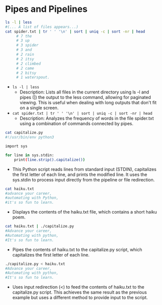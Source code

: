 # Pipes and Pipelines

```bash	
ls -l | less
#(... A list of files appears...)
cat spider.txt | tr ' ' '\n' | sort | uniq -c | sort -nr | head
     # 7 the
     # 3 up
     # 3 spider
     # 3 and
     # 2 rain
     # 2 itsy
     # 2 climbed
     # 2 came
     # 2 bitsy
     # 1 waterspout.
```
- `ls -l | less`	
    - Description: Lists all files in the current directory using ls -l and pipes (|) the output to the less command, allowing for paginated viewing. This is useful when dealing with long outputs that don't fit on a single screen.
- `cat spider.txt | tr ' ' '\n' | sort | uniq -c | sort -nr | head`
    - Description: Analyzes the frequency of words in the file spider.txt using a combination of commands connected by pipes.

```bash	
cat capitalize.py
#!/usr/bin/env python3

import sys

for line in sys.stdin:
    print(line.strip().capitalize())
```

- This Python script reads lines from standard input (STDIN), capitalizes the first letter of each line, and prints the modified line. It uses the sys.stdin to process input directly from the pipeline or file redirection.

```bash	
cat haiku.txt 
#advance your career,
#automating with Python,
#it's so fun to learn.
```	
- Displays the contents of the haiku.txt file, which contains a short haiku poem.

```bash	
cat haiku.txt | ./capitalize.py 
#Advance your career,
#Automating with python,
#It's so fun to learn.
```	
- Pipes the contents of haiku.txt to the capitalize.py script, which capitalizes the first letter of each line.

```bash	
./capitalize.py < haiku.txt
#Advance your career,
#Automating with python,
#It's so fun to learn.
```
- Uses input redirection (<) to feed the contents of haiku.txt to the capitalize.py script. This achieves the same result as the previous example but uses a different method to provide input to the script.